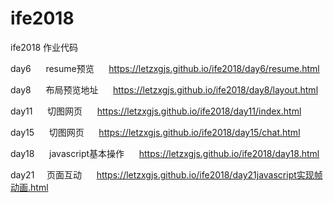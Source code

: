 # ife2018
ife2018 作业代码

day6
      resume预览
      https://letzxgjs.github.io/ife2018/day6/resume.html

day8
      布局预览地址
      https://letzxgjs.github.io/ife2018/day8/layout.html
      
      
day11
      切图网页
      https://letzxgjs.github.io/ife2018/day11/index.html
      

day15
      切图网页
      https://letzxgjs.github.io/ife2018/day15/chat.html


day18
      javascript基本操作
      https://letzxgjs.github.io/ife2018/day18.html

day21
      页面互动
      https://letzxgjs.github.io/ife2018/day21javascript实现帧动画.html
